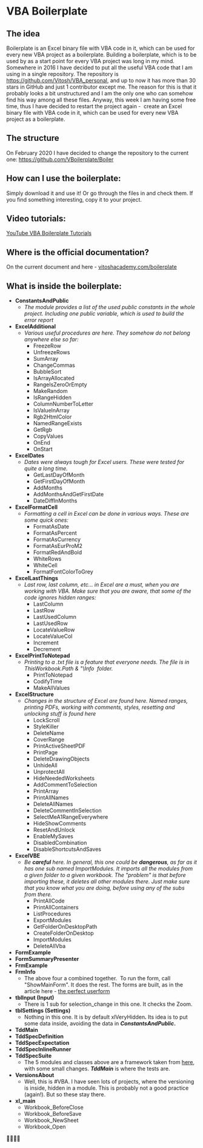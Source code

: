 # VBA Boilerplate

## The idea 
Boilerplate is an Excel binary file with VBA code in it, which can be used for every new VBA project as a boilerplate.
Building a boilerplate, which is to be used by as a start point for every VBA project was long in my mind. Somewhere in 2016 I have decided to put all the useful VBA code that I am using in a single repository. The repository is  https://github.com/Vitosh/VBA_personal, and up to now it has more than 30 stars in GitHub and just 1 contributor except me. The reason for this is that it probably looks a bit unstructured and I am the only one who can somehow find his way among all these files. Anyway, this week I am having some free time, thus I have decided to restart the project again -  create an Excel binary file with VBA code in it, which can be used for every new VBA project as a boilerplate.

## The structure
On February 2020 I have decided to change the repository to the current one:
https://github.com/VBoilerplate/Boiler

## How can I use the boilerplate:
Simply download it and use it! Or go through the files in and check them. If you find something interesting, copy it to your project.

## Video tutorials:
[YouTube VBA Boilerplate Tutorials](https://www.youtube.com/playlist?list=PLHvb-qAb0DaE2WXKfOXXNNRkoW990S5lP)

## Where is the official documentation?
On the current document and here - [vitoshacademy.com/boilerplate](https://www.vitoshacademy.com/boilerplate/)

## What is inside the boilerplate:

<ul>
 	<li><strong>ConstantsAndPublic</strong>
<ul>
 	<li><em>The module provides a list of the used public constants in the whole project. Including one public variable, which is used to build the error report</em></li>
</ul>
</li>
 	<li><strong>ExcelAdditional</strong>
<ul>
 	<li><em>Various useful procedures are here. They somehow do not belong anywhere else so far:</em>
<ul>
 	<li>FreezeRow</li>
 	<li>UnfreezeRows</li>
 	<li>SumArray</li>
 	<li>ChangeCommas</li>
 	<li>BubbleSort</li>
 	<li>IsArrayAllocated</li>
 	<li>RangeIsZeroOrEmpty</li>
 	<li>MakeRandom</li>
 	<li>IsRangeHidden</li>
 	<li>ColumnNumberToLetter</li>
 	<li>IsValueInArray</li>
 	<li>Rgb2HtmlColor</li>
 	<li>NamedRangeExists</li>
 	<li>GetRgb</li>
 	<li>CopyValues</li>
 	<li>OnEnd</li>
 	<li>OnStart</li>
</ul>
</li>
</ul>
</li>
 	<li><strong>ExcelDates</strong>
<ul>
 	<li><em>Dates were always tough for Excel users. These were tested for quite a long time.</em>
<ul>
 	<li>GetLastDayOfMonth</li>
 	<li>GetFirstDayOfMonth</li>
 	<li>AddMonths</li>
 	<li>AddMonthsAndGetFirstDate</li>
 	<li>DateDiffInMonths</li>
</ul>
</li>
</ul>
</li>
 	<li><strong>ExcelFormatCell</strong>
<ul>
 	<li><em>Formatting a cell in Excel can be done in various ways. These are some quick ones:</em>
<ul>
 	<li>FormatAsDate</li>
 	<li>FormatAsPercent</li>
 	<li>FormatAsCurrency</li>
 	<li>FormatAsEurProM2</li>
 	<li>FormatRedAndBold</li>
 	<li>WhiteRows</li>
 	<li>WhiteCell</li>
 	<li>FormatFontColorToGrey</li>
</ul>
</li>
</ul>
</li>
 	<li><strong>ExcelLastThings</strong>
<ul>
 	<li><em>Last row, last column, etc... in Excel are a must, when you are working with VBA. Make sure that you are aware, that some of the code ignores hidden ranges:</em>
<ul>
 	<li>LastColumn</li>
 	<li>LastRow</li>
 	<li>LastUsedColumn</li>
 	<li>LastUsedRow</li>
 	<li>LocateValueRow</li>
 	<li>LocateValueCol</li>
 	<li>Increment</li>
 	<li>Decrement</li>
</ul>
</li>
</ul>
</li>
 	<li><strong>ExcelPrintToNotepad</strong>
<ul>
 	<li><em>Printing to a .txt file is a feature that everyone needs. The file is in <span class="lang:default decode:true crayon-inline ">ThisWorkbook.Path &amp; "\Info</span>  folder.</em>
<ul>
 	<li>PrintToNotepad</li>
 	<li>CodifyTime</li>
 	<li>MakeAllValues</li>
</ul>
</li>
</ul>
</li>
 	<li><strong>ExcelStructure</strong>
<ul>
 	<li><em>Changes in the structure of Excel are found here. Named ranges, printing PDFs, working with comments, styles, resetting and unlocking stuff is found here</em>
<ul>
 	<li>LockScroll</li>
 	<li>StyleKiller</li>
 	<li>DeleteName</li>
 	<li>CoverRange</li>
 	<li>PrintActiveSheetPDF</li>
 	<li>PrintPage</li>
 	<li>DeleteDrawingObjects</li>
 	<li>UnhideAll</li>
 	<li>UnprotectAll</li>
 	<li>HideNeededWorksheets</li>
 	<li>AddCommentToSelection</li>
 	<li>PrintArray</li>
 	<li>PrintAllNames</li>
 	<li>DeleteAllNames</li>
 	<li>DeleteCommentInSelection</li>
 	<li>SelectMeA1RangeEverywhere</li>
 	<li>HideShowComments</li>
 	<li>ResetAndUnlock</li>
 	<li>EnableMySaves</li>
 	<li>DisabledCombination</li>
 	<li>DisableShortcutsAndSaves</li>
</ul>
</li>
</ul>
</li>
 	<li><strong>ExcelVBE</strong>
<ul>
 	<li><em>Be <strong>careful</strong> here. In general, this one could be <strong>dangerous</strong>, as far as it has one sub named <span class="lang:default decode:true crayon-inline">ImportModules</span>. It imports all the modules from a given folder to a given workbook. The "problem" is that before importing these, it deletes all other modules there. Just make sure that you know what you are doing, before using any of the subs from there.</em>
<ul>
 	<li>PrintAllCode</li>
 	<li>PrintAllContainers</li>
 	<li>ListProcedures</li>
 	<li>ExportModules</li>
 	<li>GetFolderOnDesktopPath</li>
 	<li>CreateFolderOnDesktop</li>
 	<li>ImportModules</li>
 	<li>DeleteAllVba</li>
</ul>
</li>
</ul>
</li>
 	<li><strong>FormExample</strong></li>
 	<li><strong>FormSummaryPresenter</strong></li>
 	<li><strong>FrmExample</strong></li>
 	<li><strong>FrmInfo</strong>
<ul>
 	<li>The above four a combined together.  To run the form, call "ShowMainForm". It does the rest. The forms are built, as in the article here - <a href="https://www.vitoshacademy.com/vba-the-perfect-userform-in-vba/">the perfect userform</a></li>
</ul>
</li>
 	<li><strong>tblInput (Input)</strong>
<ul>
 	<li>There is 1 sub for selection_change in this one. It checks the Zoom.</li>
</ul>
</li>
 	<li><strong>tblSettings (Settings)</strong>
<ul>
 	<li>Nothing in this one. It is by default <span class="lang:default decode:true crayon-inline">xlVeryHidden</span><em><strong>. </strong></em>Its idea is to put some data inside, avoiding the data in <strong><em>ConstantsAndPublic</em>.</strong></li>
</ul>
</li>
 	<li><strong>TddMain</strong></li>
 	<li><strong>TddSpecDefinition</strong></li>
 	<li><strong>TddSpecExpectation</strong></li>
 	<li><strong>TddSpecInlineRunner</strong></li>
 	<li><strong>TddSpecSuite</strong>
<ul>
 	<li>The 5 modules and classes above are a framework taken from <a href="https://github.com/VBA-tools/vba-test">here</a>, with some small changes. <em><strong>TddMain</strong></em> is where the tests are.</li>
</ul>
</li>
 	<li><strong>VersionsAbout</strong>
<ul>
 	<li>Well, this is #VBA. I have seen lots of projects, where the versioning is inside, hidden in a module. This is probably not a good practice (again!). But so these stay there.</li>
</ul>
</li>
 	<li><strong>xl_main</strong>
<ul>
 	<li>Workbook_BeforeClose</li>
 	<li>Workbook_BeforeSave</li>
 	<li>Workbook_NewSheet</li>
 	<li>Workbook_Open</li>
</ul>
</li>
</ul>

:cactus::cat::dog::monkey:
